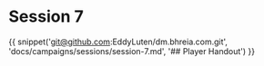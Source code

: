 # Session 7

{{ snippet('git@github.com:EddyLuten/dm.bhreia.com.git', 'docs/campaigns/sessions/session-7.md', '## Player Handout') }}
